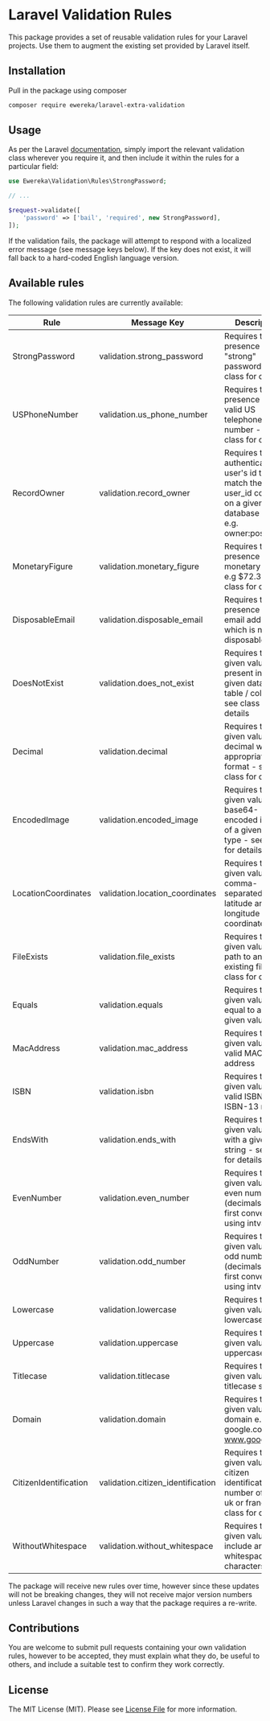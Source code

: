 # Laravel Validation Rules

This package provides a set of reusable validation rules for your Laravel projects. Use them to augment the existing set provided by Laravel itself.

## Installation

Pull in the package using composer

```bash
composer require ewereka/laravel-extra-validation
```

## Usage

As per the Laravel [documentation](https://laravel.com/docs/5.8/validation#using-rule-objects), simply import the relevant validation class wherever you require it, and then include it within the rules for a particular field:

```php
use Ewereka\Validation\Rules\StrongPassword;

// ...

$request->validate([
    'password' => ['bail', 'required', new StrongPassword],
]);
```

If the validation fails, the package will attempt to respond with a localized error message (see message keys below). If the key does not exist, it will fall back to a hard-coded English language version.

## Available rules

The following validation rules are currently available:

| Rule                  | Message Key                       | Description |
| --------------------- | --------------------------------- | ----------- |
| StrongPassword        | validation.strong_password        | Requires the presence of a "strong" password - see class for details |
| USPhoneNumber         | validation.us_phone_number        | Requires the presence of a valid US telephone number - see class for details |
| RecordOwner           | validation.record_owner           | Requires the authenticated user's id to match the user_id column on a given database record e.g. owner:posts,id |
| MonetaryFigure        | validation.monetary_figure        | Requires the presence of a monetary figure e.g $72.33 - see class for details |
| DisposableEmail       | validation.disposable_email       | Requires the presence of an email address which is not disposable |
| DoesNotExist          | validation.does_not_exist         | Requires that the given value is not present in a given database table / column - see class for details |
| Decimal               | validation.decimal                | Requires that the given value is a decimal with an appropriate format - see class for details |
| EncodedImage          | validation.encoded_image          | Requires that the given value is a base64-encoded image of a given mime type - see class for details |
| LocationCoordinates   | validation.location_coordinates   | Requires that the given value is a comma-separated set of latitude and longitude coordinates |
| FileExists            | validation.file_exists            | Requires that the given value is a path to an existing file - see class for details |
| Equals                | validation.equals                 | Requires that the given value is equal to another given value |
| MacAddress            | validation.mac_address            | Requires that the given value is a valid MAC address |
| ISBN                  | validation.isbn                   | Requires that the given value is a valid ISBN-10 or ISBN-13 number |
| EndsWith              | validation.ends_with              | Requires that the given value ends with a given string - see class for details |
| EvenNumber            | validation.even_number            | Requires that the given value is an even number (decimals are first converted using intval) |
| OddNumber             | validation.odd_number             | Requires that the given value is an odd number (decimals are first converted using intval) |
| Lowercase             | validation.lowercase              | Requires that the given value is a lowercase string |
| Uppercase             | validation.uppercase              | Requires that the given value is a uppercase string |
| Titlecase             | validation.titlecase              | Requires that the given value is a titlecase string |
| Domain                | validation.domain                 | Requires that the given value be a domain e.g. google.com, www.google.com |
| CitizenIdentification | validation.citizen_identification | Requires that the given value be a citizen identification number of usa, uk or france (see class for details) |
| WithoutWhitespace     | validation.without_whitespace	    | Requires that the given value not include any whitespace characters |

The package will receive new rules over time, however since these updates will not be breaking changes, they will not receive major version numbers unless Laravel changes in such a way that the package requires a re-write.

## Contributions

You are welcome to submit pull requests containing your own validation rules, however to be accepted, they must explain what they do, be useful to others, and include a suitable test to confirm they work correctly.

## License

The MIT License (MIT). Please see [License File](LICENSE.md) for more information.
